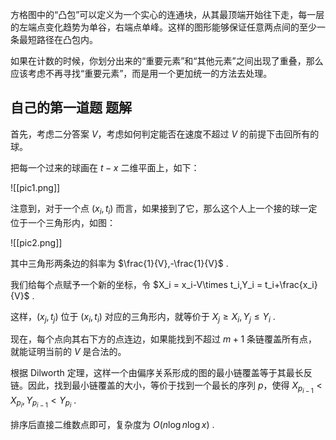 
方格图中的“凸包”可以定义为一个实心的连通块，从其最顶端开始往下走，每一层的左端点变化趋势为单谷，右端点单峰。这样的图形能够保证任意两点间的至少一条最短路径在凸包内。

如果在计数的时候，你划分出来的“重要元素”和“其他元素”之间出现了重叠，那么应该考虑不再寻找“重要元素”，而是用一个更加统一的方法去处理。


## 自己的第一道题 题解

首先，考虑二分答案 $V$，考虑如何判定能否在速度不超过 $V$ 的前提下击回所有的球。

把每一个过来的球画在 $t-x$ 二维平面上，如下：

![[pic1.png]]

注意到，对于一个点 $(x_i,t_i)$ 而言，如果接到了它，那么这个人上一个接的球一定位于一个三角形内，如图：

![[pic2.png]]

其中三角形两条边的斜率为 $\frac{1}{V},-\frac{1}{V}$ .

我们给每个点赋予一个新的坐标，令 $X_i = x_i-V\times t_i,Y_i = t_i+\frac{x_i}{V}$ .

这样，$(x_j,t_j)$ 位于 $(x_i,t_i)$ 对应的三角形内，就等价于 $X_j\geq X_i,Y_j\leq Y_i$ .

现在，每个点向其右下方的点连边，如果能找到不超过 $m+1$ 条链覆盖所有点，就能证明当前的 $V$ 是合法的。

根据 Dilworth 定理，这样一个由偏序关系形成的图的最小链覆盖等于其最长反链。因此，找到最小链覆盖的大小，等价于找到一个最长的序列 $p$，使得 $X_{p_{i-1}}<X_{p_i},Y_{p_{i-1}}<Y_{p_i}$ .

排序后直接二维数点即可，复杂度为 $O(n\log n\log x)$ .